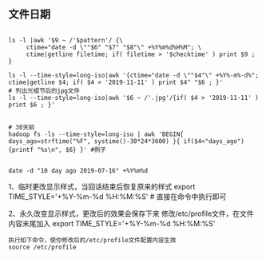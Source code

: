 ## 文件日期
```

ls -l |awk '$9 ~ /'$pattern'/ {\
     ctime="date -d \""$6" "$7" "$8"\" +%Y%m%d%H%M"; \
     ctime|getline filetime; if( filetime > '$checktime' ) print $9 ; }

ls -l --time-style=long-iso|awk '{ctime="date -d \""$4"\" +%Y%-m%-d%"; ctime|getline $4; if( $4 > '2019-11-11' ) print $4" "$6 ; }'
# 列出光棍节后的jpg文件
ls -l --time-style=long-iso|awk '$6 ~ /'.jpg'/{if( $4 > '2019-11-11' ) print $6 ; }'


# 30天前
hadoop fs -ls --time-style=long-iso | awk 'BEGIN{ days_ago=strftime("%F", systime()-30*24*3600) }{ if($4<"days_ago"){printf "%s\n", $6} }' #例子


date -d "10 day ago 2019-07-16" +%Y%m%d
```
1、临时更改显示样式，当回话结束后恢复原来的样式
    export TIME_STYLE='+%Y-%m-%d %H:%M:%S'    # 直接在命令中执行即可

2、永久改变显示样式，更改后的效果会保存下来
    修改/etc/profile文件，在文件内容末尾加入
    export TIME_STYLE='+%Y-%m-%d %H:%M:%S'

    执行如下命令，使你修改后的/etc/profile文件配置内容生效
    source /etc/profile